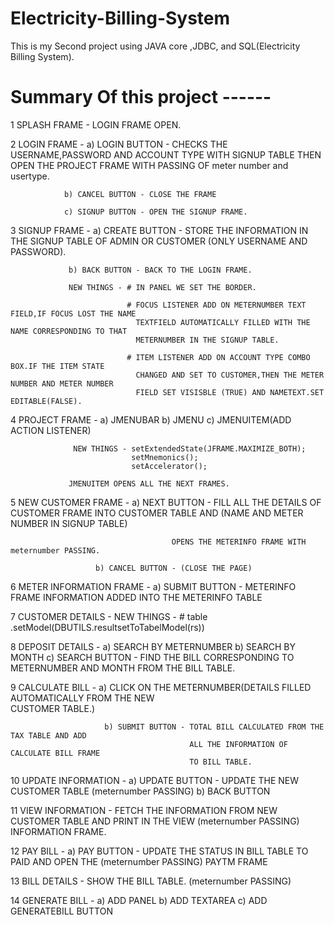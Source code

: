 # Electricity-Billing-System
This is my Second project using JAVA core ,JDBC, and SQL(Electricity Billing System).

# Summary Of this project ------

1 SPLASH FRAME - LOGIN FRAME OPEN.


2 LOGIN FRAME - a) LOGIN BUTTON - CHECKS THE USERNAME,PASSWORD AND ACCOUNT TYPE WITH SIGNUP TABLE
                                  THEN OPEN THE PROJECT FRAME WITH PASSING OF meter number and 
                                  usertype.
                
                b) CANCEL BUTTON - CLOSE THE FRAME

                c) SIGNUP BUTTON - OPEN THE SIGNUP FRAME.


3 SIGNUP FRAME - a) CREATE BUTTON - STORE THE INFORMATION IN THE SIGNUP TABLE OF ADMIN OR CUSTOMER
                                    (ONLY USERNAME AND PASSWORD).
         
                 b) BACK BUTTON - BACK TO THE LOGIN FRAME.
 
                 NEW THINGS - # IN PANEL WE SET THE BORDER.

                              # FOCUS LISTENER ADD ON METERNUMBER TEXT FIELD,IF FOCUS LOST THE NAME
                                TEXTFIELD AUTOMATICALLY FILLED WITH THE NAME CORRESPONDING TO THAT
                                METERNUMBER IN THE SIGNUP TABLE.

                              # ITEM LISTENER ADD ON ACCOUNT TYPE COMBO BOX.IF THE ITEM STATE
                                CHANGED AND SET TO CUSTOMER,THEN THE METER NUMBER AND METER NUMBER
                                FIELD SET VISISBLE (TRUE) AND NAMETEXT.SET EDITABLE(FALSE).


4 PROJECT FRAME - a) JMENUBAR
                  b) JMENU
                  c) JMENUITEM(ADD ACTION LISTENER)

                  NEW THINGS - setExtendedState(JFRAME.MAXIMIZE_BOTH);
                               setMnemonics();
                               setAccelerator();
                     
                 JMENUITEM OPENS ALL THE NEXT FRAMES.


5 NEW CUSTOMER FRAME - a) NEXT BUTTON - FILL ALL THE DETAILS OF CUSTOMER FRAME INTO CUSTOMER
                                        TABLE AND (NAME AND METER NUMBER IN SIGNUP TABLE)
                                       
                                        OPENS THE METERINFO FRAME WITH meternumber PASSING.
                       
                       b) CANCEL BUTTON - (CLOSE THE PAGE)


6 METER INFORMATION FRAME - a) SUBMIT BUTTON - METERINFO FRAME INFORMATION ADDED INTO THE
                                               METERINFO TABLE


7 CUSTOMER DETAILS - NEW THINGS - # table .setModel(DBUTILS.resultsetToTabelModel(rs))


8 DEPOSIT DETAILS    -   a) SEARCH BY METERNUMBER
                         b) SEARCH BY MONTH
                         c) SEARCH BUTTON - FIND THE BILL CORRESPONDING TO METERNUMBER AND MONTH FROM
                                            THE BILL TABLE.


9 CALCULATE BILL     -   a) CLICK ON THE METERNUMBER(DETAILS FILLED  AUTOMATICALLY FROM THE NEW  
                                                     CUSTOMER TABLE.)
                         
                         b) SUBMIT BUTTON - TOTAL BILL CALCULATED FROM THE TAX TABLE AND ADD
                                            ALL THE INFORMATION OF CALCULATE BILL FRAME
                                            TO BILL TABLE.


10 UPDATE INFORMATION - a) UPDATE BUTTON - UPDATE THE NEW CUSTOMER TABLE
(meternumber PASSING)
                        b) BACK BUTTON


11 VIEW INFORMATION   -   FETCH THE INFORMATION FROM NEW CUSTOMER TABLE AND PRINT IN THE VIEW 
(meternumber PASSING)     INFORMATION FRAME.


12 PAY BILL           -   a) PAY BUTTON - UPDATE THE STATUS IN BILL TABLE TO PAID AND OPEN THE 
(meternumber PASSING)                     PAYTM FRAME


13 BILL DETAILS - SHOW THE BILL TABLE.
(meternumber PASSING)


14 GENERATE BILL - a) ADD PANEL
                   b) ADD TEXTAREA
                   c) ADD GENERATEBILL BUTTON


